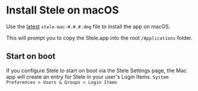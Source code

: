 # Install Stele on macOS
Use the [latest](https://github.com/scimusmn/stele/releases/latest) `stele-mac-#.#.#.dmg` file to install the app on macOS.

This will prompt you to copy the Stele.app into the root `/Applications` folder.

## Start on boot
If you configure Stele to start on boot via the Stele Settings page, the Mac app will create an entry for Stele in your user's Login Items. 
`System Preferences > Users & Groups > Login Items`

